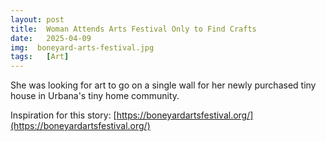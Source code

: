 ```yaml
---
layout: post
title:  Woman Attends Arts Festival Only to Find Crafts
date:   2025-04-09
img:  boneyard-arts-festival.jpg
tags:   [Art]
---
```


She was looking for art to go on a single wall for her newly purchased tiny house in Urbana's tiny home community.

Inspiration for this story: [https://boneyardartsfestival.org/](https://boneyardartsfestival.org/)
